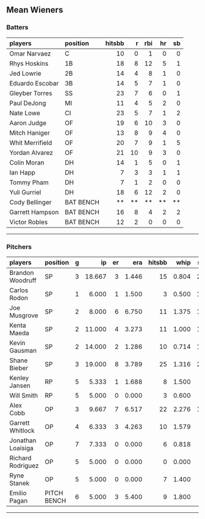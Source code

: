 ## Mean Wieners

### Batters

 
|players         |position  | hitsbb|  r| rbi| hr| sb| 
|:---------------|:---------|------:|--:|---:|--:|--:| 
|Omar Narvaez    |C         |     10|  0|   1|  0|  0| 
|Rhys Hoskins    |1B        |     18|  8|  12|  5|  1| 
|Jed Lowrie      |2B        |     14|  4|   8|  1|  0| 
|Eduardo Escobar |3B        |     14|  5|   7|  1|  0| 
|Gleyber Torres  |SS        |     23|  7|   6|  0|  1| 
|Paul DeJong     |MI        |     11|  4|   5|  2|  0| 
|Nate Lowe       |CI        |     23|  5|   7|  1|  2| 
|Aaron Judge     |OF        |     19|  6|  10|  3|  0| 
|Mitch Haniger   |OF        |     13|  8|   9|  4|  0| 
|Whit Merrifield |OF        |     20|  7|   9|  1|  5| 
|Yordan Alvarez  |OF        |     21| 10|   9|  3|  0| 
|Colin Moran     |DH        |     14|  1|   5|  0|  1| 
|Ian Happ        |DH        |      7|  3|   3|  1|  1| 
|Tommy Pham      |DH        |      7|  1|   2|  0|  0| 
|Yuli Gurriel    |DH        |     18|  6|  12|  2|  0| 
|Cody Bellinger  |BAT BENCH |     **| **|  **| **| **| 
|Garrett Hampson |BAT BENCH |     16|  8|   4|  2|  2| 
|Victor Robles   |BAT BENCH |     12|  2|   0|  0|  0| 

* * *

### Pitchers

 
|players           |position    |  g|     ip| er|   era| hitsbb|  whip| so|  w| sv| 
|:-----------------|:-----------|--:|------:|--:|-----:|------:|-----:|--:|--:|--:| 
|Brandon Woodruff  |SP          |  3| 18.667|  3| 1.446|     15| 0.804| 25|  1|  0| 
|Carlos Rodon      |SP          |  1|  6.000|  1| 1.500|      3| 0.500| 12|  1|  0| 
|Joe Musgrove      |SP          |  2|  8.000|  6| 6.750|     11| 1.375| 10|  0|  0| 
|Kenta Maeda       |SP          |  2| 11.000|  4| 3.273|     11| 1.000| 11|  1|  0| 
|Kevin Gausman     |SP          |  2| 14.000|  2| 1.286|     10| 0.714| 17|  1|  0| 
|Shane Bieber      |SP          |  3| 19.000|  8| 3.789|     25| 1.316| 29|  1|  0| 
|Kenley Jansen     |RP          |  5|  5.333|  1| 1.688|      8| 1.500|  3|  0|  1| 
|Will Smith        |RP          |  5|  5.000|  0| 0.000|      3| 0.600|  4|  0|  4| 
|Alex Cobb         |OP          |  3|  9.667|  7| 6.517|     22| 2.276| 14|  0|  0| 
|Garrett Whitlock  |OP          |  4|  6.333|  3| 4.263|     10| 1.579|  8|  0|  0| 
|Jonathan Loaisiga |OP          |  7|  7.333|  0| 0.000|      6| 0.818|  6|  1|  1| 
|Richard Rodriguez |OP          |  5|  5.000|  0| 0.000|      0| 0.000|  3|  0|  3| 
|Ryne Stanek       |OP          |  5|  5.000|  0| 0.000|      7| 1.400|  7|  0|  1| 
|Emilio Pagan      |PITCH BENCH |  6|  5.000|  3| 5.400|      9| 1.800|  7|  0|  0| 


* * *


